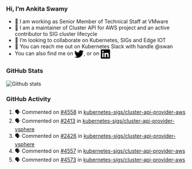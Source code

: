 ### Hi, I’m Ankita Swamy

- 💼 I am working as Senior Member of Technical Staff at VMware
- 👀 I am a maintainer of Cluster API for AWS project and an active contributor to SIG cluster lifecycle
- 💞️ I’m looking to collaborate on Kubernetes, SIGs and Edge IOT
- 💬 You can reach me out on Kubernetes Slack with handle @swan
- You can also find me on <a href="https://twitter.com/SwamyAnkita" target="blank"><img align="center" src="https://raw.githubusercontent.com/Ankitasw/Ankitasw/master/svg/twitter.svg" alt="Ankitasw" height="25" width="25" color="#1DA1f2" /></a>, or on <a href="https://www.linkedin.com/in/Ankitaswamy/" target="blank"><img align="center" src="https://raw.githubusercontent.com/Ankitasw/Ankitasw/master/svg/linkedin.svg" alt="Ankitasw" height="25" width="25" /></a>

### GitHub Stats
![Github stats](https://github-readme-stats.vercel.app/api?username=Ankitasw&count_private=true&show_icons=true&theme=tokyonight)

### GitHub Activity 
<!--START_SECTION:activity-->
1. 🗣 Commented on [#4558](https://github.com/kubernetes-sigs/cluster-api-provider-aws/pull/4558#issuecomment-1760900097) in [kubernetes-sigs/cluster-api-provider-aws](https://github.com/kubernetes-sigs/cluster-api-provider-aws)
2. 🗣 Commented on [#2413](https://github.com/kubernetes-sigs/cluster-api-provider-vsphere/pull/2413#issuecomment-1759212846) in [kubernetes-sigs/cluster-api-provider-vsphere](https://github.com/kubernetes-sigs/cluster-api-provider-vsphere)
3. 🗣 Commented on [#2426](https://github.com/kubernetes-sigs/cluster-api-provider-vsphere/pull/2426#issuecomment-1759209567) in [kubernetes-sigs/cluster-api-provider-vsphere](https://github.com/kubernetes-sigs/cluster-api-provider-vsphere)
4. 🗣 Commented on [#4557](https://github.com/kubernetes-sigs/cluster-api-provider-aws/pull/4557#issuecomment-1759195941) in [kubernetes-sigs/cluster-api-provider-aws](https://github.com/kubernetes-sigs/cluster-api-provider-aws)
5. 🗣 Commented on [#4573](https://github.com/kubernetes-sigs/cluster-api-provider-aws/pull/4573#issuecomment-1759195183) in [kubernetes-sigs/cluster-api-provider-aws](https://github.com/kubernetes-sigs/cluster-api-provider-aws)
<!--END_SECTION:activity-->
